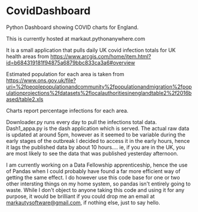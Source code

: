 # CovidDashboard
Python Dashboard showing COVID charts for England. 

This is currently hosted at markaut.pythonanywhere.com

It is a small application that pulls daily UK covid infection totals for UK health areas from
https://www.arcgis.com/home/item.html?id=b684319181f94875a6879bbc833ca3a6#overview

Estimated population for each area is taken from 
https://www.ons.gov.uk/file?uri=%2fpeoplepopulationandcommunity%2fpopulationandmigration%2fpopulationprojections%2fdatasets%2flocalauthoritiesinenglandtable2%2f2016based/table2.xls

Charts report percentage infections for each area.

Downloader.py runs every day to pull the infections total data. Dash1_appa.py is the dash application which is served. The actual raw data is updated at around 5pm, however as it seemed to be variable during the early stages of the outbreak I decided to access it in the early hours, hence it lags the published data by about 10 hours....  ie, if you are in the UK, you are most likely to see the data that was published yesterday afternoon.


I am currently working on a Data Fellowship apprenticeship, hence the use of Pandas when I could probably have found a far more efficient way of getting the same effect. I do however use this code base for one or two other intersting things on my home system, so pandas isn't entirely going to waste.  While I don't object to anyone taking this code and using it for any purpose, it would be brilliant if you could drop me an email at markautysoftware@gmail.com, if nothing else, just to say hello. 
